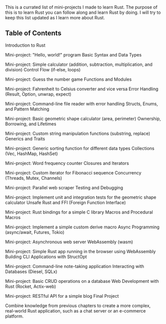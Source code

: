 This is a currated list of mini-projects I made to learn Rust. The purpose of this is to learn Rust you can follow along and learn Rust by doing. I will try to keep this list updated as I learn more about Rust.

## Table of Contents

Introduction to Rust

Mini-project: "Hello, world!" program
Basic Syntax and Data Types

Mini-project: Simple calculator (addition, subtraction, multiplication, and division)
Control Flow (if-else, loops)

Mini-project: Guess the number game
Functions and Modules

Mini-project: Fahrenheit to Celsius converter and vice versa
Error Handling (Result, Option, unwrap, expect)

Mini-project: Command-line file reader with error handling
Structs, Enums, and Pattern Matching

Mini-project: Basic geometric shape calculator (area, perimeter)
Ownership, Borrowing, and Lifetimes

Mini-project: Custom string manipulation functions (substring, replace)
Generics and Traits

Mini-project: Generic sorting function for different data types
Collections (Vec, HashMap, HashSet)

Mini-project: Word frequency counter
Closures and Iterators

Mini-project: Custom iterator for Fibonacci sequence
Concurrency (Threads, Mutex, Channels)

Mini-project: Parallel web scraper
Testing and Debugging

Mini-project: Implement unit and integration tests for the geometric shape calculator
Unsafe Rust and FFI (Foreign Function Interface)

Mini-project: Rust bindings for a simple C library
Macros and Procedural Macros

Mini-project: Implement a simple custom derive macro
Async Programming (async/await, Futures, Tokio)

Mini-project: Asynchronous web server
WebAssembly (wasm)

Mini-project: Simple Rust app running in the browser using WebAssembly
Building CLI Applications with StructOpt

Mini-project: Command-line note-taking application
Interacting with Databases (Diesel, SQLx)

Mini-project: Basic CRUD operations on a database
Web Development with Rust (Rocket, Actix-web)

Mini-project: RESTful API for a simple blog
Final Project

Combine knowledge from previous chapters to create a more complex, real-world Rust application, such as a chat server or an e-commerce platform.
